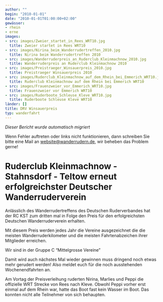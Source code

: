 ```yaml
---
author: ""
begin: "2010-01-01"
date: "2010-01-01T01:00:00+02:00"
gewässer:
- rhein
- erne
images:
- src: images/Zweier_startet_in_Rees_WRT10.jpg
  title: Zweier startet in Rees WRT10
- src: images/Nirina_beim_Wanderrudertreffen_2010.jpg
  title: Nirina beim Wanderrudertreffen 2010
- src: images/Wanderruderpreis_an_Ruderclub_Kleinmachnow_2010.jpg
  title: Wanderruderpreis an Ruderclub Kleinmachnow 2010
- src: images/Preistraeger_Winsauerpreis_2010.jpg
  title: Preistraeger Winsauerpreis 2010
- src: images/Ruderclub_Kleinmachnow_auf_dem_Rhein_bei_Emmerich_WRT10.jpg
  title: Ruderclub Kleinmachnow auf dem Rhein bei Emmerich WRT10
- src: images/Frauenzweier_vor_Emmerich_WRT10.jpg
  title: Frauenzweier vor Emmerich WRT10
- src: images/Ruderboote_Schleuse_Kleve_WRT10.jpg
  title: Ruderboote Schleuse Kleve WRT10
länder: []
title: DRV Winsauerpreis
typ: wanderfahrt
---
```



*Dieser Bericht wurde automatisch migriert*

Wenn Fehler auftreten oder links nicht funktionieren, dann schreiben Sie bitte eine Mail an website@wanderrudern.de, wir beheben das Problem gerne!



# Ruderclub Kleinmachnow - Stahnsdorf - Teltow erneut erfolgreichster Deutscher Wanderruderverein


Anlässlich des Wanderrudertreffens des Deutschen Ruderverbandes hat der RC KST zum dritten mal in Folge den Preis für den erfolgreichsten Deutschen Wanderruderverein erhalten.

Mit diesem Preis werden jedes Jahr die Vereine ausgezeichnet die die meisten Wanderruderkilometer und die meisten Fahrtenabzeichen ihrer Mitglieder erreichen.

Wir sind in der Gruppe C “Mittelgrosse Vereine”

Damit wird auch nächstes Mal wieder gewinnen muss dringend noch etwas mehr gerudert werden! Also meldet euch für die noch ausstehenden Wochenendfahrten an.

Am Vortag der Preisverleihung ruderten Nirina, Marlies und Peppi die offizielle WRT Strecke von Rees nach Kleve. Obwohl Peppi vorher erst einmal auf dem Rhein war, hatte das Boot fast kein Wasser im Boot. Das konnten nicht alle Teilnehmer von sich behaupten.